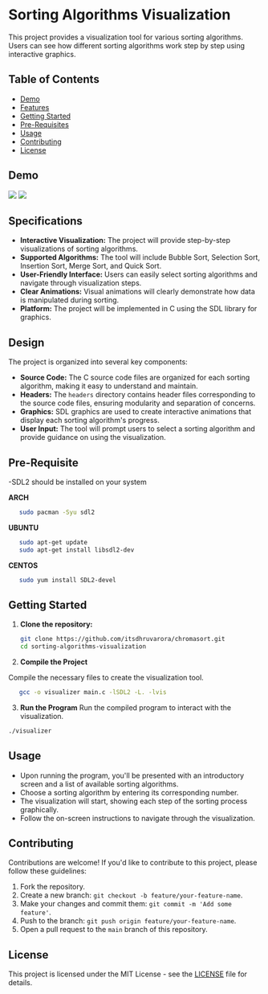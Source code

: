 # Sorting Algorithms Visualization

This project provides a visualization tool for various sorting algorithms. Users can see how different sorting algorithms work step by step using interactive graphics.

## Table of Contents

- [Demo](#demo)
- [Features](#specifications)
- [Getting Started](#getting-started)
- [Pre-Requisites](#pre-requisite)
- [Usage](#usage)
- [Contributing](#contributing)
- [License](#license)

## Demo

<img src = "https://github.com/itsdhruvarora/chromasort/blob/main/images/Screenshot_2023-08-28-13-16-50_1920x1080.png">
<img src = "https://github.com/itsdhruvarora/chromasort/blob/main/images/ezgif-2-59c8117805.gif">

## Specifications

- **Interactive Visualization:** The project will provide step-by-step visualizations of sorting algorithms.
- **Supported Algorithms:** The tool will include Bubble Sort, Selection Sort, Insertion Sort, Merge Sort, and Quick Sort.
- **User-Friendly Interface:** Users can easily select sorting algorithms and navigate through visualization steps.
- **Clear Animations:** Visual animations will clearly demonstrate how data is manipulated during sorting.
- **Platform:** The project will be implemented in C using the SDL library for graphics.

## Design

The project is organized into several key components:

- **Source Code:** The C source code files are organized for each sorting algorithm, making it easy to understand and maintain.
- **Headers:** The `headers` directory contains header files corresponding to the source code files, ensuring modularity and separation of concerns.
- **Graphics:** SDL graphics are used to create interactive animations that display each sorting algorithm's progress.
- **User Input:** The tool will prompt users to select a sorting algorithm and provide guidance on using the visualization.


## Pre-Requisite

-SDL2 should be installed on your system

**ARCH**

```bash
   sudo pacman -Syu sdl2
```

**UBUNTU**

```bash
   sudo apt-get update
   sudo apt-get install libsdl2-dev
```

**CENTOS**

```bash
   sudo yum install SDL2-devel
```


## Getting Started

1. **Clone the repository:**

   ```bash
   git clone https://github.com/itsdhruvarora/chromasort.git
   cd sorting-algorithms-visualization
   ```

2. **Compile the Project**

Compile the necessary files to create the visualization tool.

```bash
   gcc -o visualizer main.c -lSDL2 -L. -lvis
```

3. **Run the Program**
   Run the compiled program to interact with the visualization.

```bash
./visualizer
```

## Usage

- Upon running the program, you'll be presented with an introductory screen and a list of available sorting algorithms.
- Choose a sorting algorithm by entering its corresponding number.
- The visualization will start, showing each step of the sorting process graphically.
- Follow the on-screen instructions to navigate through the visualization.



## Contributing

Contributions are welcome! If you'd like to contribute to this project, please follow these guidelines:

1. Fork the repository.
2. Create a new branch: `git checkout -b feature/your-feature-name`.
3. Make your changes and commit them: `git commit -m 'Add some feature'`.
4. Push to the branch: `git push origin feature/your-feature-name`.
5. Open a pull request to the `main` branch of this repository.

## License

This project is licensed under the MIT License - see the [LICENSE](LICENSE) file for details.